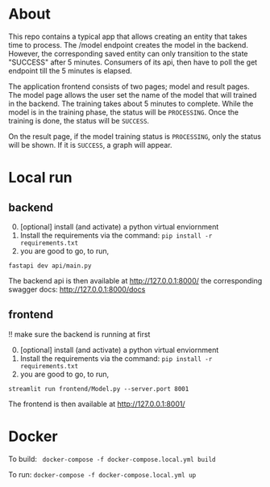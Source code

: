 # About
This repo contains a typical app that allows creating an entity that takes time to process. The /model endpoint creates the model in the backend. However, the corresponding saved entity can only transition to the state "SUCCESS" after 5 minutes. Consumers of its api, then have to poll the get endpoint till the 5 minutes is elapsed.

The application frontend consists of two pages; model and result pages. The model page allows the user set the name of the model that will trained in the backend. The training takes about 5 minutes to complete. While the model is in the training phase, the status will be `PROCESSING`. Once the training is done, the status will be `SUCCESS`.

On the result page, if the model training status is `PROCESSING`, only the status will be shown. If it is `SUCCESS`, a graph will appear.

# Local run

## backend
0. [optional] install (and activate) a python virtual enviornment
1. Install the requirements via the command: `pip install -r requirements.txt`
2. you are good to go, to run,
```
fastapi dev api/main.py
```
The backend api is then available at http://127.0.0.1:8000/
the corresponding swagger docs: http://127.0.0.1:8000/docs


## frontend
!! make sure the backend is running at first

0. [optional] install (and activate) a python virtual enviornment
1. Install the requirements via the command: `pip install -r requirements.txt`
2. you are good to go, to run,
```
streamlit run frontend/Model.py --server.port 8001
```

The frontend is then available at http://127.0.0.1:8001/


# Docker
To build: ` docker-compose -f docker-compose.local.yml build`

To run: `docker-compose -f docker-compose.local.yml up`